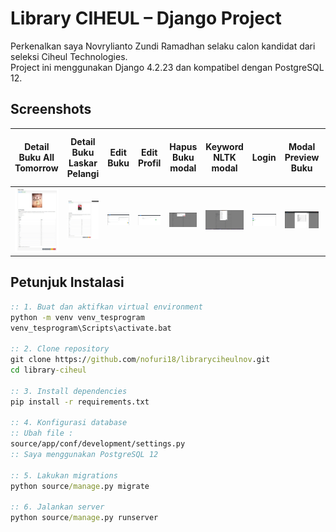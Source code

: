 # Library CIHEUL – Django Project

Perkenalkan saya Novrylianto Zundi Ramadhan selaku calon kandidat dari seleksi Ciheul Technologies.  
Project ini menggunakan Django 4.2.23 dan kompatibel dengan PostgreSQL 12.

## Screenshots
| Detail Buku All Tomorrow | Detail Buku Laskar Pelangi | Edit Buku | Edit Profil | Hapus Buku modal | Keyword NLTK modal | Login | Modal Preview Buku | Profil | Registrasi akun | Set Unset Favorit Buku | Tampilan Filter Favorit Buku | Tampilan Semua Buku | Tampilan awal belum login regristrasi | Upload Buku |
|----------|----------|----------|----------|----------|----------|----------|----------|----------|----------|----------|----------|----------|----------|----------|
| <img src="./screenshots/Detail Buku All Tomorrow.png" width="200"> | <img src="./screenshots/Detail Buku Laskar Pelangi.png" width="200"> | <img src="./screenshots/Edit Buku.png" width="200"> | <img src="./screenshots/Edit Profil.png" width="200"> | <img src="./screenshots/Hapus Buku modal.png" width="200"> | <img src="./screenshots/Keyword NLTK modal.png" width="200"> | <img src="./screenshots/Login.png" width="200"> | <img src="./screenshots/Modal Preview Buku.png" width="200"> | <img src="./screenshots/Profil.png" width="200"> | <img src="./screenshots/Registrasi akun.png" width="200"> | <img src="./screenshots/Set Unset Favorit Buku.png" width="200"> | <img src="./screenshots/Tampilan Filter Favorit Buku.png" width="200"> | <img src="./screenshots/Tampilan Semua Buku.png" width="200"> | <img src="./screenshots/Tampilan awal belum login regristrasi.png" width="200"> | <img src="./screenshots/Upload Buku.png" width="200"> |

## Petunjuk Instalasi

```cmd
:: 1. Buat dan aktifkan virtual environment
python -m venv venv_tesprogram
venv_tesprogram\Scripts\activate.bat

:: 2. Clone repository
git clone https://github.com/nofuri18/libraryciheulnov.git
cd library-ciheul

:: 3. Install dependencies
pip install -r requirements.txt

:: 4. Konfigurasi database
:: Ubah file :
source/app/conf/development/settings.py 
:: Saya menggunakan PostgreSQL 12

:: 5. Lakukan migrations
python source/manage.py migrate

:: 6. Jalankan server
python source/manage.py runserver
